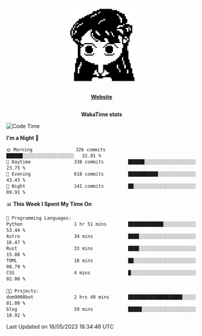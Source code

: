 ##

<p align="center">
  <img src="./person.gif" />
</p>

##

<div align="center">
  <p>
    <strong>
    <a href='https://domm.me'>Website</a>
    </strong>
  </p>
</div>

##

<div align="center">
  <p>
    <strong>
    WakaTime stats
    </strong>
  </p>
</div>

<!--START_SECTION:waka-->
![Code Time](http://img.shields.io/badge/Code%20Time-91%20hrs%2014%20mins-blue)

**I'm a Night 🦉** 

```text
🌞 Morning                326 commits         ██████░░░░░░░░░░░░░░░░░░░   22.91 % 
🌆 Daytime                338 commits         ██████░░░░░░░░░░░░░░░░░░░   23.75 % 
🌃 Evening                618 commits         ███████████░░░░░░░░░░░░░░   43.43 % 
🌙 Night                  141 commits         ██░░░░░░░░░░░░░░░░░░░░░░░   09.91 % 
```


📊 **This Week I Spent My Time On** 

```text
💬 Programming Languages: 
Python                   1 hr 51 mins        █████████████░░░░░░░░░░░░   53.44 % 
Astro                    34 mins             ████░░░░░░░░░░░░░░░░░░░░░   16.47 % 
Rust                     33 mins             ████░░░░░░░░░░░░░░░░░░░░░   15.88 % 
TOML                     18 mins             ██░░░░░░░░░░░░░░░░░░░░░░░   08.79 % 
CSS                      4 mins              █░░░░░░░░░░░░░░░░░░░░░░░░   02.08 % 

🐱‍💻 Projects: 
dom9000bot               2 hrs 49 mins       ████████████████████░░░░░   81.08 % 
blog                     39 mins             █████░░░░░░░░░░░░░░░░░░░░   18.92 % 
```


 Last Updated on 18/05/2023 18:34:46 UTC
<!--END_SECTION:waka-->

